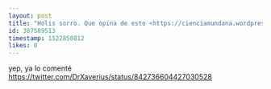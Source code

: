 ```yaml
---
layout: post
title: "Holis sorro. Que opina de esto <https://cienciamundana.wordpress.com/2016/08/15/paracetamol-tan-usado-como-inefectivo/> Es cierto q el paracetamol es solo efectivo para la fiebre pero no para -la mayoría- de dolores etc que se toma?"
id: 387589513
timestamp: 1522858812
likes: 0
---
```


 yep, ya lo comenté <https://twitter.com/DrXaverius/status/842736604427030528>